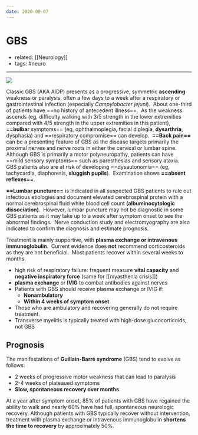 ```yaml
---
date: 2020-09-07
---
```


# GBS

- related: [[Neurology]]
- tags: #neuro
---

![](https://photos.thisispiggy.com/file/wikiFiles/20220805090853.png)

Classic GBS (AKA AIDP) presents as a progressive, symmetric **ascending** weakness or paralysis, often a few days to a week after a respiratory or gastrointestinal infection (especially _Campylobacter jejuni_).  About one-third of patients have ==no history of antecedent illness==.  As the weakness ascends (eg, difficulty walking with 3/5 strength in the lower extremities compared with 4/5 strength in the upper extremities in this patient), **==bulbar** symptoms== (eg, ophthalmoplegia, facial diplegia, **dysarthria**, dysphasia) and ==respiratory compromise== can develop.  **==Back pain==** can be a presenting feature of GBS as the disease targets primarily the proximal nerves and nerve roots in either the cervical or lumbar spine.  Although GBS is primarily a motor polyneuropathy, patients can have ==mild sensory symptoms== such as paresthesias and sensory ataxia.  GBS patients also are at risk of developing ==dysautonomia== (eg, tachycardia, diaphoresis, **sluggish pupils**).  Examination shows **==absent reflexes==**.

**==Lumbar puncture==** is indicated in all suspected GBS patients to rule out infectious etiologies and document elevated cerebrospinal protein with a normal cerebrospinal fluid white blood cell count **(albuminocytologic dissociation)**.  However, lumbar puncture may not be diagnostic in some GBS patients as it may take up to a week after symptom onset to see the abnormal findings.  Nerve conduction study and electromyography are also indicated to confirm the diagnosis and estimate prognosis.

Treatment is mainly supportive, with **plasma exchange or intravenous immunoglobulin**.  Current evidence does **not** recommend corticosteroids as they are not beneficial.  Most patients recover within several weeks to months.

<!-- GBS respiratory management, prognosis -->

- high risk of respiratory failure: frequent measure **vital capacity** and **negative inspiratory force** (same for [[myasthenia crisis]])
- **plasma exchange** or **IVIG** to combat antibodies against nerves
- Patients with GBS should receive plasma exchange or IVIG if:
	- **Nonambulatory**
	- **Within 4 weeks of symptom onset**
- Those who are ambulatory and recovering generally do not require treatment.
- Transverse myelitis is typically treated with high-dose glucocorticoids, not GBS

## Prognosis

The manifestations of **Guillain-Barré syndrome** (GBS) tend to evolve as follows:

- 2 weeks of progressive motor weakness that can lead to paralysis
- 2-4 weeks of plateaued symptoms
- **Slow, spontaneous recovery over months**

At a year after symptom onset, 85% of patients with GBS have regained the ability to walk and nearly 60% have had full, spontaneous neurologic recovery.  Although patients with GBS typically recover without intervention, treatment with plasma exchange or intravenous immunoglobulin **shortens the time to recovery** by approximately 50%.
